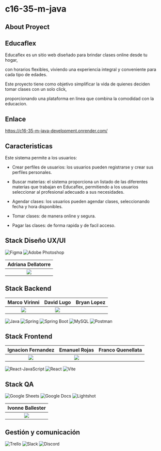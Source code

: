# c16-35-m-java
## About Proyect

## Educaflex

Educaflex es un sitio web diseñado para brindar clases online desde tu hogar, 

con horarios flexibles, viviendo una experiencia integral y conveniente para cada tipo de edades.

Este proyecto tiene como objetivo simplificar la vida de quienes deciden tomar clases con un solo click, 

proporcionando una plataforma en linea que combina la comodidad con la educacion.


## Enlace

https://c16-35-m-java-development.onrender.com/


## Caracteristicas

Este sistema permite a los usuarios: 

* Crear perfiles de usuarios: los usuarios pueden registrarse y crear sus perfiles personales.

* Buscar materias: el sistema proporciona un listado de las diferentes materias que trabajan en Educaflex, permitiendo a los usuarios seleccionar al profesional adecuado a sus necesidades.

* Agendar clases: los usuarios pueden agendar clases, seleccionando fecha y hora disponibles.

* Tomar clases: de manera online y segura.

* Pagar las clases: de forma rapida y de facil acceso.


## Stack Diseño UX/UI

![Figma](https://img.shields.io/badge/Figma-F24E1E?style=for-the-badge&logo=figma&logoColor=white)
![Adobe Photoshop](https://img.shields.io/badge/Adobe%20Photoshop-31A8FF?style=for-the-badge&logo=adobe%20photoshop&logoColor=white)

| **Adriana Dellatorre** |
| :---: |
| <a href="https://www.linkedin.com/in/adriana-dellatorre/"> <img src="https://img.shields.io/badge/-LinkedIn-0A66C2?style=flat-square&logo=linkedin&logoColor=white"></a>|


## Stack Backend

| **Marco Virinni** | **David Lugo** | **Bryan Lopez** |
| :---: | :---: | :---: | 
| <a href="https://www.linkedin.com/in/marco-virinni/"> <img src="https://img.shields.io/badge/-LinkedIn-0A66C2?style=flat-square&logo=linkedin&logoColor=white"></a> | <a href="https://www.linkedin.com/in/davlgven/"> <img src="https://img.shields.io/badge/-LinkedIn-0A66C2?style=flat-square&logo=linkedin&logoColor=white"></a>|| <a href="http://www.linkedin.com/in/bryan-lopez-769030216"> <img src="https://img.shields.io/badge/-LinkedIn-0A66C2?style=flat-square&logo=linkedin&logoColor=white"></a>|


![Java](https://img.shields.io/badge/Java-437291?style=for-the-badge&logo=OpenJDK&logoColor=white)
![Spring](https://img.shields.io/badge/Spring-6DB33F?style=for-the-badge&logo=spring&logoColor=white)
![Spring Boot](https://img.shields.io/badge/-Spring%20Boot-6DB33F?style=for-the-badge&logo=Spring%20Boot&logoColor=white)
![MySQL](https://img.shields.io/badge/-MySQL-4479A1?style=for-the-badge&logo=MySQL&logoColor=white)
![Postman](https://img.shields.io/badge/Postman-FF6C37?style=for-the-badge&logo=postman&logoColor=white)


## Stack Frontend

| **Ignacion Fernandez** | **Emanuel Rojas** | **Franco Quenellata** |
| :---: | :---: | :---: | 
| <a href="https://www.linkedin.com/in/ignaciofernandezdev/"> <img src="https://img.shields.io/badge/-LinkedIn-0A66C2?style=flat-square&logo=linkedin&logoColor=white"></a> | <a href="https://www.linkedin.com/in/emanuel-rojas-guindan/"> <img src="https://img.shields.io/badge/-LinkedIn-0A66C2?style=flat-square&logo=linkedin&logoColor=white"></a>|| <a href="https://www.linkedin.com/in/fquenallata/"> <img src="https://img.shields.io/badge/-LinkedIn-0A66C2?style=flat-square&logo=linkedin&logoColor=white"></a>|


![React-JavaScript](https://img.shields.io/badge/-ReactJs-61DAFB?logo=react&logoColor=black&style=for-the-badge)
![React](https://img.shields.io/badge/JavaScript-F7DF1E.svg?style=for-the-badge&logo=JavaScript&logoColor=black)
![Vite](https://img.shields.io/badge/Vite-646CFF?style=for-the-badge&logo=vite&logoColor=white)


## Stack QA

![Google Sheets](https://img.shields.io/badge/Google%20Sheets-34A853?style=for-the-badge&logo=google-sheets&logoColor=white)
![Google Docs](https://img.shields.io/badge/Google%20Docs-4285F4?style=for-the-badge&logo=google-docs&logoColor=white)
![Lightshot](https://img.shields.io/badge/Lightshot-purple?style=for-the-badge)

| **Ivonne Ballester** |
| :---: |
| <a href="https://www.linkedin.com/in/ivonne-ballester-"> <img src="https://img.shields.io/badge/-LinkedIn-0A66C2?style=flat-square&logo=linkedin&logoColor=white"></a>|

## Gestión y comunicación

![Trello](https://img.shields.io/badge/Trello-0052CC?style=for-the-badge&logo=trello&logoColor=white)
![Slack](https://img.shields.io/badge/Slack-4A154B?style=for-the-badge&logo=slack&logoColor=white)
![Discord](https://img.shields.io/badge/Discord-5865F2?style=for-the-badge&logo=discord&logoColor=white)


